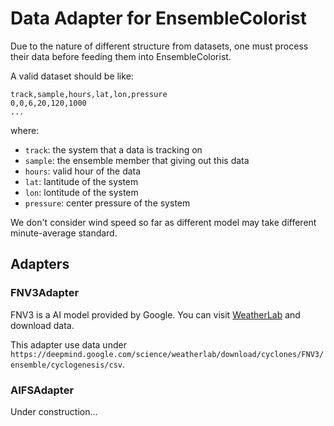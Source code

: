 # Data Adapter for EnsembleColorist

Due to the nature of different structure from datasets, one must process their data before feeding them into EnsembleColorist.

A valid dataset should be like:
```csv
track,sample,hours,lat,lon,pressure
0,0,6,20,120,1000
...
```
where:
- `track`: the system that a data is tracking on
- `sample`: the ensemble member that giving out this data 
- `hours`: valid hour of the data
- `lat`: lantitude of the system
- `lon`: lontitude of the system
- `pressure`: center pressure of the system

We don't consider wind speed so far as different model may take different minute-average standard.

## Adapters

### FNV3Adapter

FNV3 is a AI model provided by Google. You can visit [WeatherLab](https://deepmind.google.com/science/weatherlab) and download data. 

This adapter use data under `https://deepmind.google.com/science/weatherlab/download/cyclones/FNV3/ensemble/cyclogenesis/csv`.

### AIFSAdapter

Under construction...


